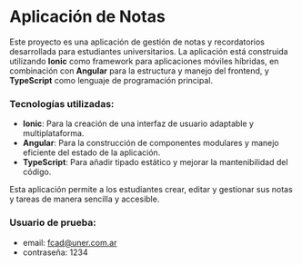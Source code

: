 # Aplicación de Notas

Este proyecto es una aplicación de gestión de notas y recordatorios desarrollada para estudiantes universitarios. La aplicación está construida utilizando **Ionic** como framework para aplicaciones móviles híbridas, en combinación con **Angular** para la estructura y manejo del frontend, y **TypeScript** como lenguaje de programación principal.

### Tecnologías utilizadas:
- **Ionic**: Para la creación de una interfaz de usuario adaptable y multiplataforma.
- **Angular**: Para la construcción de componentes modulares y manejo eficiente del estado de la aplicación.
- **TypeScript**: Para añadir tipado estático y mejorar la mantenibilidad del código.

Esta aplicación permite a los estudiantes crear, editar y gestionar sus notas y tareas de manera sencilla y accesible.

### Usuario de prueba:
- email: fcad@uner.com.ar
- contraseña: 1234